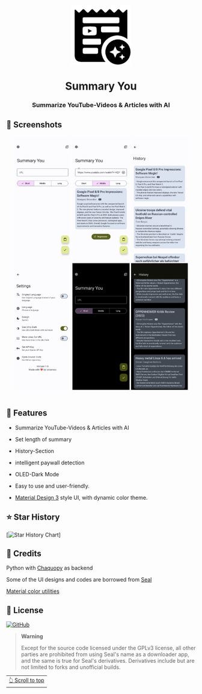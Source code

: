 <div align="center">

<img width="" src="Bildschirmfoto_vom_2023-09-08_01-39-34-removebg-preview.png"  width=160 height=160  align="center">

# Summary You

### Summarize YouTube-Videos & Articles with AI


</div>


## 📱 Screenshots

<div align="center">
<div>
<img src="Screenshot_20231103-155348.png" width="30%" />
<img src="Screenshot_20231103-155607.png" width="30%" />
<img src="Screenshot_20231103-155534.png" width="30%" />
<img src="Screenshot_20231107-095714.png" width="30%" />
<img src="Screenshot_20231107-095638.png" width="30%" />
<img src="Screenshot_20231107-095659.png" width="30%" />

</div>
</div>

<br>

## 📖 Features

- Summarize YouTube-Videos & Articles with AI

- Set length of summary

- History-Section
  
- intelligent paywall detection

- OLED-Dark Mode

- Easy to use and user-friendly.

- [Material Design 3](https://m3.material.io/) style UI, with dynamic color theme.


## ⭐️ Star History

[![Star History Chart](https://api.star-history.com/svg?repos=talosross/SummaryYou&type=Timeline)]


## 🧱 Credits

Python with [Chaquopy](https://github.com/chaquo/chaquopy) as backend

Some of the UI designs and codes are borrowed from [Seal](https://github.com/JunkFood02/Seal)

[Material color utilities](https://github.com/material-foundation/material-color-utilities)


## 📃 License

[![GitHub](<img src="SummaryYouLicense.svg" />)](https://github.com/talosross/SummaryYou/blob/master/LICENSE.txt)

>**Warning**
>
>Except for the source code licensed under the GPLv3 license,
>all other parties are prohibited from using Seal's name as a downloader app,
>and the same is true for Seal's derivatives.
>Derivatives include but are not limited to forks and unofficial builds.

<div align="right">
<table><td>
<a href="#start-of-content">👆 Scroll to top</a>
</td></table>
</div>
